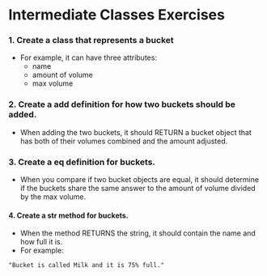 # Intermediate Classes Exercises


### 1. Create a class that represents a bucket

- For example, it can have three attributes:
	- name
	- amount of volume
	- max volume


### 2. Create a __add__ definition for how two buckets should be added.

- When adding the two buckets, it should RETURN a bucket object that has both of their volumes combined and the amount adjusted.

### 3. Create a __eq__ definition for buckets.

- When you compare if two bucket objects are equal, it should determine if the buckets share the same answer to the amount of volume divided by the max volume.


#### 4. Create a __str__ method for buckets.

- When the method RETURNS the string, it should contain the name and how full it is.
- For example:
```
"Bucket is called Milk and it is 75% full."
```



